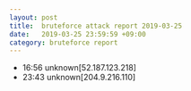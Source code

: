 ```yaml
---
layout: post
title:  bruteforce attack report 2019-03-25
date:   2019-03-25 23:59:59 +09:00
category: bruteforce report
---
```


* 16:56 unknown[52.187.123.218]
* 23:43 unknown[204.9.216.110]
